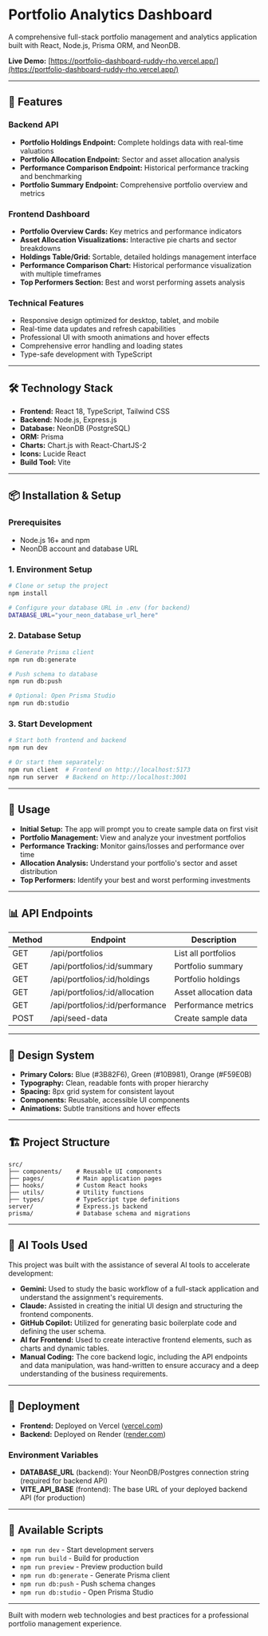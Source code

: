 
# Portfolio Analytics Dashboard

A comprehensive full-stack portfolio management and analytics application built with React, Node.js, Prisma ORM, and NeonDB.

**Live Demo:** [https://portfolio-dashboard-ruddy-rho.vercel.app/](https://portfolio-dashboard-ruddy-rho.vercel.app/)

---

## 🚀 Features

### Backend API
- **Portfolio Holdings Endpoint:** Complete holdings data with real-time valuations
- **Portfolio Allocation Endpoint:** Sector and asset allocation analysis
- **Performance Comparison Endpoint:** Historical performance tracking and benchmarking
- **Portfolio Summary Endpoint:** Comprehensive portfolio overview and metrics

### Frontend Dashboard
- **Portfolio Overview Cards:** Key metrics and performance indicators
- **Asset Allocation Visualizations:** Interactive pie charts and sector breakdowns
- **Holdings Table/Grid:** Sortable, detailed holdings management interface
- **Performance Comparison Chart:** Historical performance visualization with multiple timeframes
- **Top Performers Section:** Best and worst performing assets analysis

### Technical Features
- Responsive design optimized for desktop, tablet, and mobile
- Real-time data updates and refresh capabilities
- Professional UI with smooth animations and hover effects
- Comprehensive error handling and loading states
- Type-safe development with TypeScript

---

## 🛠 Technology Stack

- **Frontend:** React 18, TypeScript, Tailwind CSS
- **Backend:** Node.js, Express.js
- **Database:** NeonDB (PostgreSQL)
- **ORM:** Prisma
- **Charts:** Chart.js with React-ChartJS-2
- **Icons:** Lucide React
- **Build Tool:** Vite

---

## 📦 Installation & Setup

### Prerequisites
- Node.js 16+ and npm
- NeonDB account and database URL

### 1. Environment Setup
```bash
# Clone or setup the project
npm install

# Configure your database URL in .env (for backend)
DATABASE_URL="your_neon_database_url_here"
```

### 2. Database Setup
```bash
# Generate Prisma client
npm run db:generate

# Push schema to database
npm run db:push

# Optional: Open Prisma Studio
npm run db:studio
```

### 3. Start Development
```bash
# Start both frontend and backend
npm run dev

# Or start them separately:
npm run client  # Frontend on http://localhost:5173
npm run server  # Backend on http://localhost:3001
```

---

## 🎯 Usage
- **Initial Setup:** The app will prompt you to create sample data on first visit
- **Portfolio Management:** View and analyze your investment portfolios
- **Performance Tracking:** Monitor gains/losses and performance over time
- **Allocation Analysis:** Understand your portfolio's sector and asset distribution
- **Top Performers:** Identify your best and worst performing investments

---

## 📊 API Endpoints

| Method | Endpoint                                 | Description                       |
|--------|------------------------------------------|-----------------------------------|
| GET    | /api/portfolios                          | List all portfolios               |
| GET    | /api/portfolios/:id/summary              | Portfolio summary                 |
| GET    | /api/portfolios/:id/holdings             | Portfolio holdings                |
| GET    | /api/portfolios/:id/allocation           | Asset allocation data             |
| GET    | /api/portfolios/:id/performance          | Performance metrics               |
| POST   | /api/seed-data                           | Create sample data                |

---

## 🎨 Design System
- **Primary Colors:** Blue (#3B82F6), Green (#10B981), Orange (#F59E0B)
- **Typography:** Clean, readable fonts with proper hierarchy
- **Spacing:** 8px grid system for consistent layout
- **Components:** Reusable, accessible UI components
- **Animations:** Subtle transitions and hover effects

---

## 🏗 Project Structure

```
src/
├── components/    # Reusable UI components
├── pages/         # Main application pages
├── hooks/         # Custom React hooks
├── utils/         # Utility functions
├── types/         # TypeScript type definitions
server/            # Express.js backend
prisma/            # Database schema and migrations
```

---

## 🤖 AI Tools Used
This project was built with the assistance of several AI tools to accelerate development:
- **Gemini:** Used to study the basic workflow of a full-stack application and understand the assignment's requirements.
- **Claude:** Assisted in creating the initial UI design and structuring the frontend components.
- **GitHub Copilot:** Utilized for generating basic boilerplate code and defining the user schema.
- **AI for Frontend:** Used to create interactive frontend elements, such as charts and dynamic tables.
- **Manual Coding:** The core backend logic, including the API endpoints and data manipulation, was hand-written to ensure accuracy and a deep understanding of the business requirements.

---

## 🚀 Deployment
- **Frontend:** Deployed on Vercel ([vercel.com](https://vercel.com/))
- **Backend:** Deployed on Render ([render.com](https://render.com/))

### Environment Variables
- **DATABASE_URL** (backend): Your NeonDB/Postgres connection string (required for backend API)
- **VITE_API_BASE** (frontend): The base URL of your deployed backend API (for production)

---

## 🔧 Available Scripts

- `npm run dev` - Start development servers
- `npm run build` - Build for production
- `npm run preview` - Preview production build
- `npm run db:generate` - Generate Prisma client
- `npm run db:push` - Push schema changes
- `npm run db:studio` - Open Prisma Studio

---

Built with modern web technologies and best practices for a professional portfolio management experience.